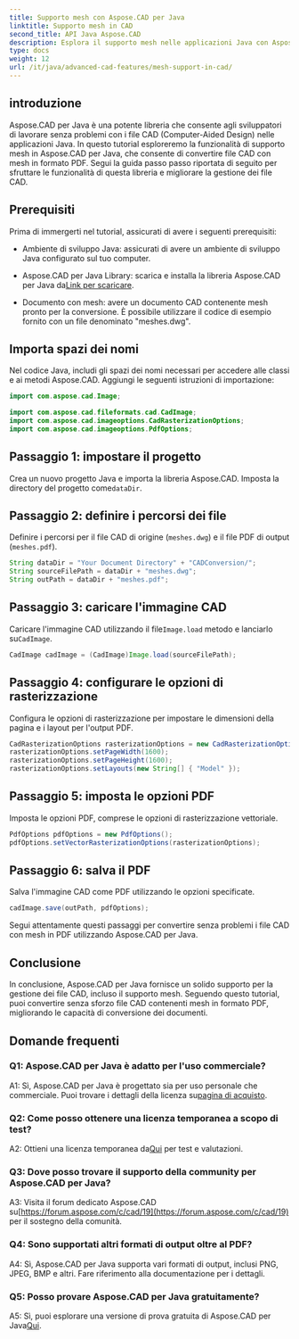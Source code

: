 ```yaml
---
title: Supporto mesh con Aspose.CAD per Java
linktitle: Supporto mesh in CAD
second_title: API Java Aspose.CAD
description: Esplora il supporto mesh nelle applicazioni Java con Aspose.CAD. Converti file CAD in PDF senza sforzo.
type: docs
weight: 12
url: /it/java/advanced-cad-features/mesh-support-in-cad/
---
```

## introduzione

Aspose.CAD per Java è una potente libreria che consente agli sviluppatori di lavorare senza problemi con i file CAD (Computer-Aided Design) nelle applicazioni Java. In questo tutorial esploreremo la funzionalità di supporto mesh in Aspose.CAD per Java, che consente di convertire file CAD con mesh in formato PDF. Segui la guida passo passo riportata di seguito per sfruttare le funzionalità di questa libreria e migliorare la gestione dei file CAD.

## Prerequisiti

Prima di immergerti nel tutorial, assicurati di avere i seguenti prerequisiti:

- Ambiente di sviluppo Java: assicurati di avere un ambiente di sviluppo Java configurato sul tuo computer.

-  Aspose.CAD per Java Library: scarica e installa la libreria Aspose.CAD per Java da[Link per scaricare](https://releases.aspose.com/cad/java/).

- Documento con mesh: avere un documento CAD contenente mesh pronto per la conversione. È possibile utilizzare il codice di esempio fornito con un file denominato "meshes.dwg".

## Importa spazi dei nomi

Nel codice Java, includi gli spazi dei nomi necessari per accedere alle classi e ai metodi Aspose.CAD. Aggiungi le seguenti istruzioni di importazione:

```java
import com.aspose.cad.Image;

import com.aspose.cad.fileformats.cad.CadImage;
import com.aspose.cad.imageoptions.CadRasterizationOptions;
import com.aspose.cad.imageoptions.PdfOptions;
```

## Passaggio 1: impostare il progetto

Crea un nuovo progetto Java e importa la libreria Aspose.CAD. Imposta la directory del progetto come`dataDir`.

## Passaggio 2: definire i percorsi dei file

Definire i percorsi per il file CAD di origine (`meshes.dwg`) e il file PDF di output (`meshes.pdf`).

```java
String dataDir = "Your Document Directory" + "CADConversion/";
String sourceFilePath = dataDir + "meshes.dwg";
String outPath = dataDir + "meshes.pdf";
```

## Passaggio 3: caricare l'immagine CAD

 Caricare l'immagine CAD utilizzando il file`Image.load` metodo e lanciarlo su`CadImage`.

```java
CadImage cadImage = (CadImage)Image.load(sourceFilePath);
```

## Passaggio 4: configurare le opzioni di rasterizzazione

Configura le opzioni di rasterizzazione per impostare le dimensioni della pagina e i layout per l'output PDF.

```java
CadRasterizationOptions rasterizationOptions = new CadRasterizationOptions();
rasterizationOptions.setPageWidth(1600);
rasterizationOptions.setPageHeight(1600);
rasterizationOptions.setLayouts(new String[] { "Model" });
```

## Passaggio 5: imposta le opzioni PDF

Imposta le opzioni PDF, comprese le opzioni di rasterizzazione vettoriale.

```java
PdfOptions pdfOptions = new PdfOptions();
pdfOptions.setVectorRasterizationOptions(rasterizationOptions);
```

## Passaggio 6: salva il PDF

Salva l'immagine CAD come PDF utilizzando le opzioni specificate.

```java
cadImage.save(outPath, pdfOptions);
```

Segui attentamente questi passaggi per convertire senza problemi i file CAD con mesh in PDF utilizzando Aspose.CAD per Java.

## Conclusione

In conclusione, Aspose.CAD per Java fornisce un solido supporto per la gestione dei file CAD, incluso il supporto mesh. Seguendo questo tutorial, puoi convertire senza sforzo file CAD contenenti mesh in formato PDF, migliorando le capacità di conversione dei documenti.

## Domande frequenti

### Q1: Aspose.CAD per Java è adatto per l'uso commerciale?

 A1: Sì, Aspose.CAD per Java è progettato sia per uso personale che commerciale. Puoi trovare i dettagli della licenza su[pagina di acquisto](https://purchase.aspose.com/buy).

### Q2: Come posso ottenere una licenza temporanea a scopo di test?

 A2: Ottieni una licenza temporanea da[Qui](https://purchase.aspose.com/temporary-license/) per test e valutazioni.

### Q3: Dove posso trovare il supporto della community per Aspose.CAD per Java?

 A3: Visita il forum dedicato Aspose.CAD su[https://forum.aspose.com/c/cad/19](https://forum.aspose.com/c/cad/19) per il sostegno della comunità.

### Q4: Sono supportati altri formati di output oltre al PDF?

A4: Sì, Aspose.CAD per Java supporta vari formati di output, inclusi PNG, JPEG, BMP e altri. Fare riferimento alla documentazione per i dettagli.

### Q5: Posso provare Aspose.CAD per Java gratuitamente?

 A5: Sì, puoi esplorare una versione di prova gratuita di Aspose.CAD per Java[Qui](https://releases.aspose.com/).